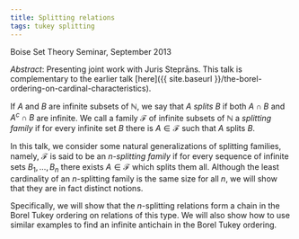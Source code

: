 ```yaml
---
title: Splitting relations
tags: tukey splitting
---
```


Boise Set Theory Seminar, September 2013<!--more-->

*Abstract*: Presenting joint work with Juris Steprāns.  This talk is complementary to the earlier talk [here]({{ site.baseurl }}/the-borel-ordering-on-cardinal-characteristics).

If $A$ and $B$ are infinite subsets of $\mathbb N$, we say that $A$ *splits* $B$ if both $A\cap B$ and $A^c\cap B$ are infinite.  We call a family $\mathcal F$ of infinite subsets of $\mathbb N$ a *splitting family* if for every infinite set $B$ there is $A\in\mathcal F$ such that $A$ splits $B$.

In this talk, we consider some natural generalizations of splitting families, namely, $\mathcal F$ is said to be an *$n$-splitting family* if for every sequence of infinite sets $B_1,\ldots,B_n$ there exists $A\in\mathcal F$ which splits them all.  Although the least cardinality of an $n$-splitting family is the same size for all $n$, we will show that they are in fact distinct notions.

Specifically, we will show that the $n$-splitting relations form a chain in the Borel Tukey ordering on relations of this type.  We will also show how to use similar examples to find an infinite antichain in the Borel Tukey ordering.
